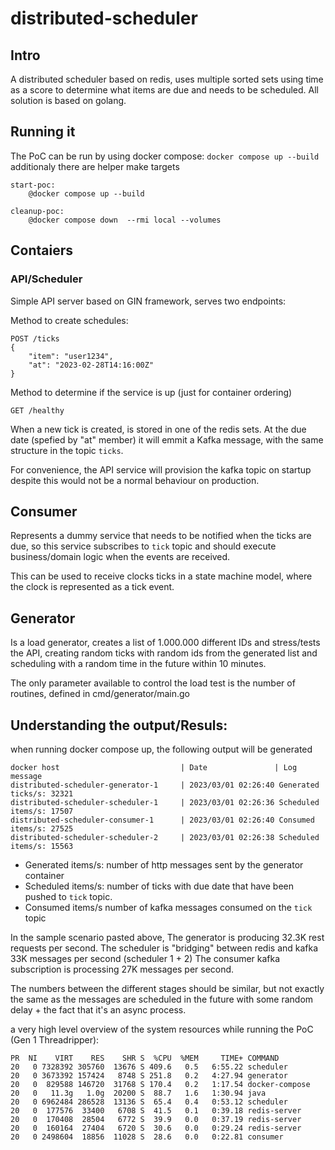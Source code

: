 # distributed-scheduler

## Intro
A distributed scheduler based on redis, uses multiple sorted sets using time as a score to determine what items
are due and needs to be scheduled. All solution is based on golang.

## Running it
The PoC can be run by using docker compose: `docker compose up --build` additionaly there are helper make targets
```
start-poc:
	@docker compose up --build

cleanup-poc:
	@docker compose down  --rmi local --volumes
```


## Contaiers
### API/Scheduler
Simple API server based on GIN framework, serves two endpoints:

Method to create schedules:
```
POST /ticks
{
    "item": "user1234",
    "at": "2023-02-28T14:16:00Z"
}
```

Method to determine if the service is up (just for container ordering)
```
GET /healthy
```

When a new tick is created, is stored in one of the redis sets. At the due date (spefied by "at" member)
it will emmit a Kafka message, with the same structure in the topic `ticks`.

For convenience, the API service will provision the kafka topic on startup despite this would not be a normal behaviour
on production.

## Consumer
Represents a dummy service that needs to be notified when the ticks are due, so this service subscribes to `tick` topic
and should execute business/domain logic when the events are received. 

This can be used to receive clocks ticks in a state machine model, where the clock is represented as a tick event.

## Generator
Is a load generator, creates a list of 1.000.000 different IDs and stress/tests the API, creating random ticks
with random ids from the generated list and scheduling with a random time in the future within 10 minutes.

The only parameter available to control the load test is the number of routines, defined in cmd/generator/main.go


## Understanding the output/Resuls:
when running docker compose up, the following output will be generated
```
docker host                           | Date               | Log message
distributed-scheduler-generator-1     | 2023/03/01 02:26:40 Generated ticks/s: 32321
distributed-scheduler-scheduler-1     | 2023/03/01 02:26:36 Scheduled items/s: 17507
distributed-scheduler-consumer-1      | 2023/03/01 02:26:40 Consumed items/s: 27525
distributed-scheduler-scheduler-2     | 2023/03/01 02:26:38 Scheduled items/s: 15563

```

* Generated items/s: number of http messages sent by the generator container
* Scheduled items/s: number of ticks with due date that have been pushed to `tick` topic. 
* Consumed items/s number of kafka messages consumed on the `tick` topic


In the sample scenario pasted above,
The generator is producing 32.3K rest requests per second.
The scheduler is "bridging" between redis and kafka 33K messages per second (scheduler 1 + 2)
The consumer kafka subscription is processing 27K  messages per second.

The numbers between the different stages should be similar, but not exactly the same as the messages are scheduled
in the future with some random delay + the fact that it's an async process.

a very high level overview of the system resources while running the PoC (Gen 1 Threadripper):
```
PR  NI    VIRT    RES    SHR S  %CPU  %MEM     TIME+ COMMAND                                                                                                                                                                                                                                                                                                                                                                                                                                                  
20   0 7328392 305760  13676 S 409.6   0.5   6:55.22 scheduler                                                                                                                                                                                                                                                                                                                                                                                                                                                
20   0 3673392 157424   8748 S 251.8   0.2   4:27.94 generator                                                                                                                                                                                                                                                                                                                                                                                                                                                
20   0  829588 146720  31768 S 170.4   0.2   1:17.54 docker-compose                                                                                                                                                                                                                                                                                                                                                                                                                                           
20   0   11.3g   1.0g  20200 S  88.7   1.6   1:30.94 java                                                                                                                                                                                                                                                                                                                                                                                                                                                     
20   0 6962484 286528  13136 S  65.4   0.4   0:53.12 scheduler                                                                                                                                                                                                                                                                                                                                                                                                                                                
20   0  177576  33400   6708 S  41.5   0.1   0:39.18 redis-server                                                                                                                                                                                                                                                                                                                                                                                                                                             
20   0  170408  28504   6772 S  39.9   0.0   0:37.19 redis-server                                                                                                                                                                                                                                                                                                                                                                                                                                             
20   0  160164  27404   6720 S  30.6   0.0   0:29.24 redis-server                                                                                                                                                                                                                                                                                                                                                                                                                                             
20   0 2498604  18856  11028 S  28.6   0.0   0:22.81 consumer 
```